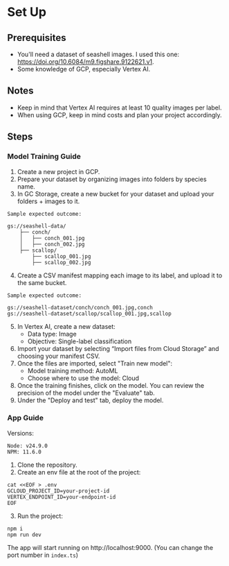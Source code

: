 # Set Up

## Prerequisites
- You'll need a dataset of seashell images. I used this one: https://doi.org/10.6084/m9.figshare.9122621.v1.
- Some knowledge of GCP, especially Vertex AI.

## Notes
- Keep in mind that Vertex AI requires at least 10 quality images per label.
- When using GCP, keep in mind costs and plan your project accordingly.

## Steps

### Model Training Guide

1. Create a new project in GCP.
2. Prepare your dataset by organizing images into folders by species name.
3. In GC Storage, create a new bucket for your dataset and upload your folders + images to it.

```
Sample expected outcome:

gs://seashell-data/
    ├── conch/
    │   ├── conch_001.jpg
    │   ├── conch_002.jpg
    ├── scallop/
        ├── scallop_001.jpg
        ├── scallop_002.jpg
```

4. Create a CSV manifest mapping each image to its label, and upload it to the same bucket.

```
Sample expected outcome:

gs://seashell-dataset/conch/conch_001.jpg,conch
gs://seashell-dataset/scallop/scallop_001.jpg,scallop
```

5. In Vertex AI, create a new dataset:
    - Data type: Image
    - Objective: Single-label classification
6. Import your dataset by selecting “Import files from Cloud Storage” and choosing your manifest CSV.
7. Once the files are imported, select "Train new model":
    - Model training method: AutoML
    - Choose where to use the model: Cloud
8. Once the training finishes, click on the model. You can review the precision of the model under the "Evaluate" tab.
9. Under the "Deploy and test" tab, deploy the model.

### App Guide

Versions:

```
Node: v24.9.0
NPM: 11.6.0
```

1. Clone the repository.
2. Create an env file at the root of the project:

```shell
cat <<EOF > .env
GCLOUD_PROJECT_ID=your-project-id
VERTEX_ENDPOINT_ID=your-endpoint-id
EOF
```

3. Run the project:

```shell
npm i
npm run dev
```

The app will start running on http://localhost:9000. (You can change the port number in `index.ts`)